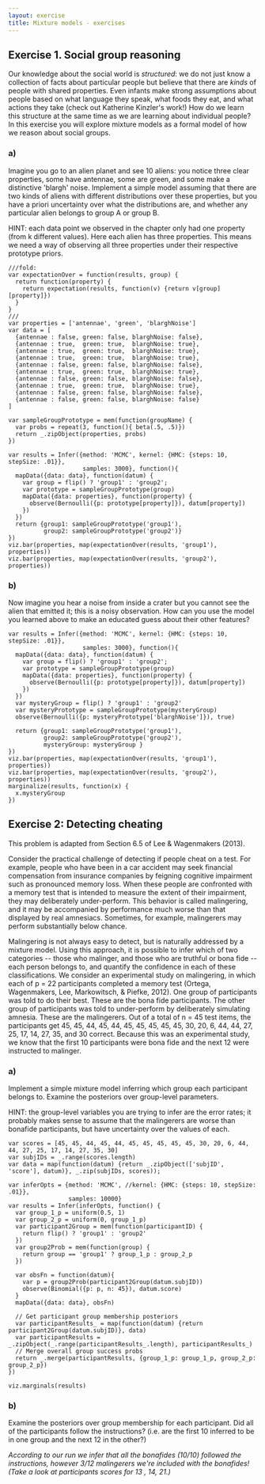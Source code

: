 ```yaml
---
layout: exercise
title: Mixture models - exercises
---
```


## Exercise 1. Social group reasoning

Our knowledge about the social world is *structured*: we do not just know a collection of facts about particular people but believe that there are *kinds* of people with shared properties. Even infants make strong assumptions about people based on what language they speak, what foods they eat, and what actions they take (check out Katherine Kinzler's work!) How do we learn this structure at the same time as we are learning about individual people? In this exercise you will explore mixture models as a formal model of how we reason about social groups.

### a)

Imagine you go to an alien planet and see 10 aliens: you notice three clear properties, some have antennae, some are green, and some make a distinctive 'blargh' noise.
Implement a simple model assuming that there are two kinds of aliens with different distributions over these properties, but you have a priori uncertainty over what the distributions are, and whether any particular alien belongs to group A or group B.

HINT: each data point we observed in the chapter only had one property (from k different values). Here each alien has three properties. This means we need a way of observing all three properties under their respective prototype priors.

~~~~
///fold:
var expectationOver = function(results, group) {
  return function(property) {
    return expectation(results, function(v) {return v[group][property]})
  }
}
///
var properties = ['antennae', 'green', 'blarghNoise']
var data = [
  {antennae : false, green: false, blarghNoise: false},
  {antennae : true,  green: true,  blarghNoise: true},
  {antennae : true,  green: true,  blarghNoise: true},
  {antennae : true,  green: true,  blarghNoise: true},
  {antennae : false, green: false, blarghNoise: false},
  {antennae : true,  green: true,  blarghNoise: true},
  {antennae : false, green: false, blarghNoise: false},
  {antennae : true,  green: true,  blarghNoise: true},
  {antennae : false, green: false, blarghNoise: false},
  {antennae : false, green: false, blarghNoise: false}
]

var sampleGroupPrototype = mem(function(groupName) {
  var probs = repeat(3, function(){ beta(.5, .5)})
  return _.zipObject(properties, probs)
})

var results = Infer({method: 'MCMC', kernel: {HMC: {steps: 10, stepSize: .01}}, 
                     samples: 3000}, function(){
  mapData({data: data}, function(datum) {
    var group = flip() ? 'group1' : 'group2';
    var prototype = sampleGroupPrototype(group)
    mapData({data: properties}, function(property) {
      observe(Bernoulli({p: prototype[property]}), datum[property])
    })
  })
  return {group1: sampleGroupPrototype('group1'), 
          group2: sampleGroupPrototype('group2')}
})
viz.bar(properties, map(expectationOver(results, 'group1'), properties))
viz.bar(properties, map(expectationOver(results, 'group2'), properties))
~~~~

### b)

Now imagine you hear a noise from inside a crater but you cannot see the alien that emitted it; this is a noisy observation. How can you use the model you learned above to make an educated guess about their other features?

~~~~
var results = Infer({method: 'MCMC', kernel: {HMC: {steps: 10, stepSize: .01}}, 
                     samples: 3000}, function(){
  mapData({data: data}, function(datum) {
    var group = flip() ? 'group1' : 'group2';
    var prototype = sampleGroupPrototype(group)
    mapData({data: properties}, function(property) {
      observe(Bernoulli({p: prototype[property]}), datum[property])
    })
  })
  var mysteryGroup = flip() ? 'group1' : 'group2'
  var mysteryPrototype = sampleGroupPrototype(mysteryGroup)
  observe(Bernoulli({p: mysteryPrototype['blarghNoise']}), true)
  
  return {group1: sampleGroupPrototype('group1'), 
          group2: sampleGroupPrototype('group2'),
          mysteryGroup: mysteryGroup }
})
viz.bar(properties, map(expectationOver(results, 'group1'), properties))
viz.bar(properties, map(expectationOver(results, 'group2'), properties))
marginalize(results, function(x) {
  x.mysteryGroup
})
~~~~


## Exercise 2: Detecting cheating

This problem is adapted from Section 6.5 of Lee \& Wagenmakers (2013).

Consider the practical challenge of detecting if people cheat on a test. For example, people who have been in a car accident may seek financial compensation from insurance companies by feigning cognitive impairment such as pronounced memory loss. When these people are confronted with a memory test that is intended to measure the extent of their impairment, they may deliberately under-perform. This behavior is called malingering, and it may be accompanied by performance much worse than that displayed by real amnesiacs. Sometimes, for example, malingerers may perform substantially below chance.

Malingering is not always easy to detect, but is naturally addressed by a mixture model. Using this approach, it is possible to infer which of two categories -- those who malinger, and those who are truthful or bona fide -- each person belongs to, and quantify the confidence in each of these classifications.
We consider an experimental study on malingering, in which each of p = 22 participants completed a memory test (Ortega, Wagenmakers, Lee, Markowitsch, & Piefke, 2012). One group of participants was told to do their best. These are the bona fide participants. The other group of participants was told to under-perform by deliberately simulating amnesia. These are the malingerers. Out of a total of n = 45 test items, the participants get 45, 45, 44, 45, 44, 45, 45, 45, 45, 45, 30, 20, 6, 44, 44, 27, 25, 17, 14, 27, 35, and 30 correct. Because this was an experimental study, we know that the first 10 participants were bona fide and the next 12 were instructed to malinger.

### a)

Implement a simple mixture model inferring which group each participant belongs to. Examine the posteriors over group-level parameters.

HINT: the group-level variables you are trying to infer are the error rates; it probably makes sense to assume that the malingerers are worse than bonafide participants, but have uncertainty over the values of each.

~~~~
var scores = [45, 45, 44, 45, 44, 45, 45, 45, 45, 45, 30, 20, 6, 44, 44, 27, 25, 17, 14, 27, 35, 30]
var subjIDs = _.range(scores.length)
var data = map(function(datum) {return _.zipObject(['subjID', 'score'], datum)}, _.zip(subjIDs, scores));

var inferOpts = {method: 'MCMC', //kernel: {HMC: {steps: 10, stepSize: .01}},
                 samples: 10000}
var results = Infer(inferOpts, function() {
  var group_1_p = uniform(0.5, 1)
  var group_2_p = uniform(0, group_1_p)
  var participant2Group = mem(function(participantID) {
    return flip() ? 'group1' : 'group2'
  })
  var group2Prob = mem(function(group) {
    return group == 'group1' ? group_1_p : group_2_p
  })
  
  var obsFn = function(datum){
    var p = group2Prob(participant2Group(datum.subjID))
    observe(Binomial({p: p, n: 45}), datum.score)
  }
  mapData({data: data}, obsFn)
  
  // Get participant group membership posteriors
  var participantResults_ = map(function(datum) {return participant2Group(datum.subjID)}, data)
  var participantResults = _.zipObject(_.range(participantResults_.length), participantResults_)
  // Merge overall group success probs
  return _.merge(participantResults, {group_1_p: group_1_p, group_2_p: group_2_p})
})

viz.marginals(results)
~~~~


### b)

Examine the posteriors over group membership for each participant. Did all of the participants follow the instructions? (i.e. are the first 10 inferred to be in one group and the next 12 in the other?)

*According to our run we infer that all the bonafides (10/10) followed the instructions, however 3/12 malingerers we're included with the bonafides! (Take a look at participants scores for 13 , 14, 21.)*

